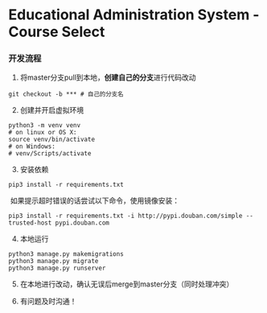 # Educational Administration System - Course Select


### 开发流程

1. 将master分支pull到本地，**创建自己的分支**进行代码改动

```shell
git checkout -b *** # 自己的分支名
```

2. 创建并开启虚拟环境

```shell
python3 -m venv venv
# on linux or OS X:
source venv/bin/activate 
# on Windows:
# venv/Scripts/activate
```

3. 安装依赖

```shell
pip3 install -r requirements.txt
```

​    如果提示超时错误的话尝试以下命令，使用镜像安装：

```shell
pip3 install -r requirements.txt -i http://pypi.douban.com/simple --trusted-host pypi.douban.com
```

4. 本地运行

```shell
python3 manage.py makemigrations 
python3 manage.py migrate
python3 manage.py runserver
```

5. 在本地进行改动，确认无误后merge到master分支（同时处理冲突）

6. 有问题及时沟通！

